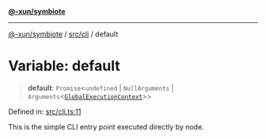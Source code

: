 [**@-xun/symbiote**](../../../README.md)

***

[@-xun/symbiote](../../../README.md) / [src/cli](../README.md) / default

# Variable: default

> **default**: `Promise`\<`undefined` \| `NullArguments` \| `Arguments`\<[`GlobalExecutionContext`](../../configure/type-aliases/GlobalExecutionContext.md)\>\>

Defined in: [src/cli.ts:11](https://github.com/Xunnamius/symbiote/blob/16e65ca9568c2c290d9cbc170fcee40ca3a63520/src/cli.ts#L11)

This is the simple CLI entry point executed directly by node.
